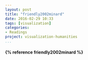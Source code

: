 ```yaml
---
layout: post
title: "friendly2002minard"
date: 2016-02-29 10:33
tags: [visualization]
categories: 
- Readings
project: visualization-humanities
...
```




<h4>{% reference friendly2002minard %}</h4>
